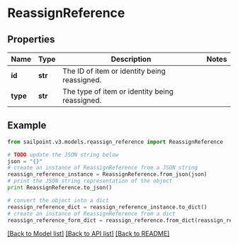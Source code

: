 # ReassignReference


## Properties

Name | Type | Description | Notes
------------ | ------------- | ------------- | -------------
**id** | **str** | The ID of item or identity being reassigned. | 
**type** | **str** | The type of item or identity being reassigned. | 

## Example

```python
from sailpoint.v3.models.reassign_reference import ReassignReference

# TODO update the JSON string below
json = "{}"
# create an instance of ReassignReference from a JSON string
reassign_reference_instance = ReassignReference.from_json(json)
# print the JSON string representation of the object
print ReassignReference.to_json()

# convert the object into a dict
reassign_reference_dict = reassign_reference_instance.to_dict()
# create an instance of ReassignReference from a dict
reassign_reference_form_dict = reassign_reference.from_dict(reassign_reference_dict)
```
[[Back to Model list]](../README.md#documentation-for-models) [[Back to API list]](../README.md#documentation-for-api-endpoints) [[Back to README]](../README.md)


